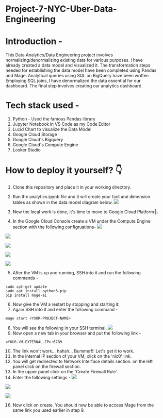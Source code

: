# Project-7-NYC-Uber-Data-Engineering

# Introduction - 
This Data Analytics/Data Engineering project involves normalizing/denormalizing existing data for various purposes. I have already created a data model and visualized it. The transformation steps needed for establishing the data model have been completed using Pandas and Mage. Analytical queries using SQL on BigQuery have been written. Employing SQL joins, I have denormalized the data essential for our dashboard. The final step involves creating our analytics dashboard.

# Tech stack used - 
1. Python - Used the famous Pandas library
2. Jupyter Notebook in VS Code as my Code Editor
3. Lucid Chart to visualize the Data Model
4. Google Cloud Storage
5. Google Cloud's Bigquery
6. Google Cloud's Compute Engine
7. Looker Studio

# How to deploy it yourself? 👇
1. Clone this repository and place it in your working directory.
2. Run the analytics.ipynb file and it will create your fact and dimension tables as shown in the data model diagram below.
![](Data-Model.png)

3. Now the local work is done, it's time to move to Google Cloud Platform🍻.
4. In the Google Cloud Console create a VM under the Compute Engine section with the following configruations-
![](Config-1.png)

![](Config-2.png)

![](Config-3.png)

![](Config-4.png)

![](Config-5.png)

5. After the VM is up and running, SSH into it and run the following commands -
```
sudo apt-get update
sudo apt install python3-pip
pip install mage-ai
```
6. Now give the VM a restart by stopping and starting it.
7. Again SSH into it and enter the following command -
```
mage start <YOUR-PROJECT-NAME>
```
8. You will see the following in your SSH terminal.
![](SSH-Terminal-Mage.png)
9. Now open a new tab in your browser and put the following link -
```
<YOUR-VM-EXTERNAL-IP>:6789
```
10. The link won't work... hahah... Bummer!!! Let's get it to work.
11. In the internal IP section of your VM, click on the 'nic0' link.
12. You will get redirected to Network Interface details section. on the left panel click on the firewall section.
13. In the upper panel click on the 'Create Firewall Rule'.
14. Enter the following settings -
![](Mage-Access-1.png)

![](Mage-Access-2.png)

![](Mage-Access-3.png)

16. Now click on create. You should now be able to access Mage from the same link you used earlier in step 9.

